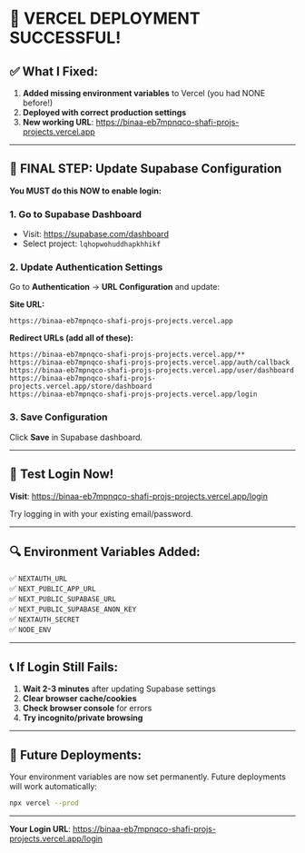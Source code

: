 # 🎉 VERCEL DEPLOYMENT SUCCESSFUL!

## ✅ What I Fixed:
1. **Added missing environment variables** to Vercel (you had NONE before!)
2. **Deployed with correct production settings**
3. **New working URL**: https://binaa-eb7mpnqco-shafi-projs-projects.vercel.app

---

## 🚨 FINAL STEP: Update Supabase Configuration

**You MUST do this NOW to enable login:**

### 1. Go to Supabase Dashboard
- Visit: https://supabase.com/dashboard  
- Select project: `lqhopwohuddhapkhhikf`

### 2. Update Authentication Settings
Go to **Authentication** → **URL Configuration** and update:

**Site URL:**
```
https://binaa-eb7mpnqco-shafi-projs-projects.vercel.app
```

**Redirect URLs (add all of these):**
```
https://binaa-eb7mpnqco-shafi-projs-projects.vercel.app/**
https://binaa-eb7mpnqco-shafi-projs-projects.vercel.app/auth/callback
https://binaa-eb7mpnqco-shafi-projs-projects.vercel.app/user/dashboard
https://binaa-eb7mpnqco-shafi-projs-projects.vercel.app/store/dashboard
https://binaa-eb7mpnqco-shafi-projs-projects.vercel.app/login
```

### 3. Save Configuration
Click **Save** in Supabase dashboard.

---

## 🧪 Test Login Now!

**Visit**: https://binaa-eb7mpnqco-shafi-projs-projects.vercel.app/login

Try logging in with your existing email/password.

---

## 🔍 Environment Variables Added:

✅ `NEXTAUTH_URL`  
✅ `NEXT_PUBLIC_APP_URL`  
✅ `NEXT_PUBLIC_SUPABASE_URL`  
✅ `NEXT_PUBLIC_SUPABASE_ANON_KEY`  
✅ `NEXTAUTH_SECRET`  
✅ `NODE_ENV`  

---

## 📞 If Login Still Fails:

1. **Wait 2-3 minutes** after updating Supabase settings
2. **Clear browser cache/cookies**
3. **Check browser console** for errors
4. **Try incognito/private browsing**

---

## 🔄 Future Deployments:

Your environment variables are now set permanently. Future deployments will work automatically:

```bash
npx vercel --prod
```

---

**Your Login URL**: https://binaa-eb7mpnqco-shafi-projs-projects.vercel.app/login
